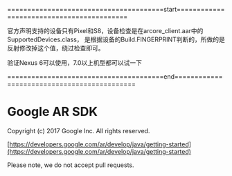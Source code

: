 =======================================start==========================================

官方声明支持的设备只有Pixel和S8，设备检查是在arcore_client.aar中的SupportedDevices.class，
是根据设备的Build.FINGERPRINT判断的，所做的是反射修改掉这个值，绕过检查即可。

验证Nexus 6可以使用，7.0以上机型都可以试一下

=======================================end============================================

Google AR SDK
=====================
Copyright (c) 2017 Google Inc.  All rights reserved.

[https://developers.google.com/ar/develop/java/getting-started](https://developers.google.com/ar/develop/java/getting-started)

Please note, we do not accept pull requests.
